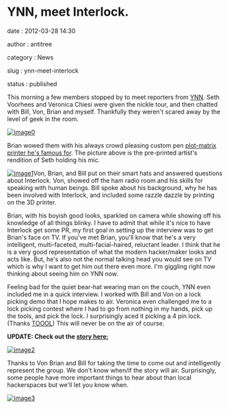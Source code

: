 YNN, meet Interlock.
====================

date
:   2012-03-28 14:30

author
:   antitree

category
:   News

slug
:   ynn-meet-interlock

status
:   published

This morning a few members stopped by to meet reporters from
[YNN](http://rochester.ynn.com/). Seth Voorhees and Veronica Chiesi were
given the nickle tour, and then chatted with Bill, Von, Brian and
myself. Thankfully they weren't scared away by the level of geek in the
room.

[![image0](http://interlockroc.wpengine.com/wp-content/uploads/2012/03/DSC_8773-300x221.jpg)](http://interlockroc.wpengine.com/wp-content/uploads/2012/03/DSC_8773.jpg)

Brian wowed them with his always crowd pleasing custom pen [plot-matrix
printer he's famous
for](http://interlockroc.org/2011/10/30/barcamp-rochester/). The picture
above is the pre-printed artist's rendition of Seth holding his mic.

[![image1](http://interlockroc.wpengine.com/wp-content/uploads/2012/03/DSC_8777-199x300.jpg)](http://interlockroc.wpengine.com/wp-content/uploads/2012/03/DSC_8777.jpg)Von,
Brian, and Bill put on their smart hats and answered questions about
Interlock. Von, showed off the ham radio room and his skills for
speaking with human beings. Bill spoke about his background, why he has
been involved with Interlock, and included some razzle dazzle by
printing on the 3D printer.

Brian, with his boyish good looks, sparkled on camera while showing off
his knowledge of all things blinky. I have to admit that while it's nice
to have Interlock get some PR, my first goal in setting up the interview
was to get Brian's face on TV. If you've met Brian, you'll know that
he's a very intelligent, multi-faceted, multi-facial-haired, reluctant
leader. I think that he is a very good representation of what the modern
hacker/maker looks and acts like. But, he's also not the normal talking
head you would see on TV which is why I want to get him out there even
more. I'm giggling right now thinking about seeing him on YNN now.

Feeling bad for the quiet bear-hat wearing man on the couch, YNN even
included me in a quick interview. I worked with Bill and Von on a lock
picking demo that I hope makes to air. Veronica even challenged me to a
lock picking contest where I had to go from nothing in my hands, pick up
the tools, and pick the lock. I surprisingly aced it picking a 4 pin
lock. (Thanks [TOOOL](http://www.toool.us)) This will never be on the
air of course.

**UPDATE: Check out the [story
here:](http://rochester.ynn.com/content/578776/welcome-to--hackerspace-/)**

[![image2](http://images.rnews.com/media/2012/3/29/images/hs55345178-aebf-4c75-aa41-050578c4786a.jpg)](http://rochester.ynn.com/content/578776/welcome-to--hackerspace-/)

Thanks to Von Brian and Bill for taking the time to come out and
intelligently represent the group. We don't know when/if the story will
air. Surprisingly, some people have more important things to hear about
than local hackerspaces but we'll let you know when.

[![image3](http://interlockroc.wpengine.com/wp-content/uploads/2012/03/DSC_8812.jpg)](http://interlockroc.wpengine.com/wp-content/uploads/2012/03/DSC_8812.jpg)

 

